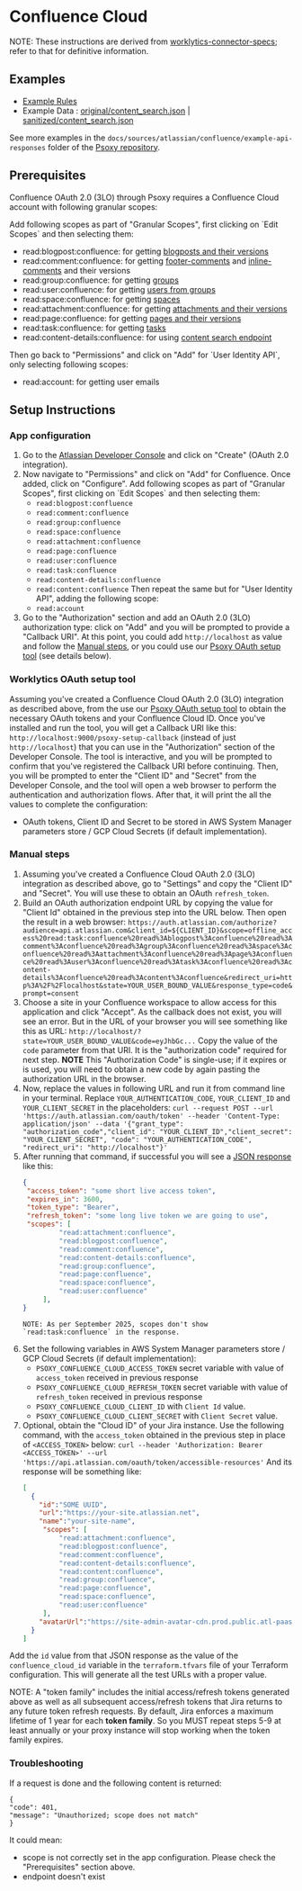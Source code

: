 # Confluence Cloud

NOTE: These instructions are derived from [worklytics-connector-specs](../../../infra/modules/worklytics-connector-specs/main.tf); refer to that for definitive information.

## Examples

- [Example Rules](confluence.yaml)
- Example Data : [original/content_search.json](example-api-responses/original/content_search.json) |
  [sanitized/content_search.json](example-api-responses/sanitized/content_search.json)

See more examples in the `docs/sources/atlassian/confluence/example-api-responses` folder
of the [Psoxy repository](https://github.com/Worklytics/psoxy).

## Prerequisites
Confluence OAuth 2.0 (3LO) through Psoxy requires a Confluence Cloud account with following granular scopes:

Add following scopes as part of \"Granular Scopes\", first clicking on \`Edit Scopes\` and then selecting them:
- read:blogpost:confluence: for getting [blogposts and their versions](https://developer.atlassian.com/cloud/confluence/rest/v2/api-group-version/#api-blogposts-id-versions-get)
- read:comment:confluence: for getting [footer-comments](https://developer.atlassian.com/cloud/confluence/rest/v2/api-group-version/#api-footer-comments-id-versions-get) and [inline-comments](https://developer.atlassian.com/cloud/confluence/rest/v2/api-group-version/#api-inline-comments-id-versions-get) and their versions
- read:group:confluence: for getting [groups](https://developer.atlassian.com/cloud/confluence/rest/v1/api-group-group/#api-wiki-rest-api-group-get)
- read:user:confluence: for getting [users from groups](https://developer.atlassian.com/cloud/confluence/rest/v1/api-group-group/#api-wiki-rest-api-group-groupid-membersbygroupid-get)
- read:space:confluence: for getting [spaces](https://developer.atlassian.com/cloud/confluence/rest/v2/api-group-space/#api-spaces-get)
- read:attachment:confluence: for getting [attachments and their versions](https://developer.atlassian.com/cloud/confluence/rest/v2/api-group-version/#api-attachments-id-versions-get)
- read:page:confluence: for getting [pages and their versions](https://developer.atlassian.com/cloud/confluence/rest/v2/api-group-version/#api-pages-id-versions-get)
- read:task:confluence: for getting [tasks](https://developer.atlassian.com/cloud/confluence/rest/v2/api-group-task/#api-tasks-get)
- read:content-details:confluence: for using [content search endpoint](https://developer.atlassian.com/cloud/confluence/rest/v1/api-group-search/#api-wiki-rest-api-search-get)

Then go back to \"Permissions\" and click on \"Add\" for \`User Identity API\`, only selecting following scopes:
- read:account: for getting user emails
## Setup Instructions

### App configuration
1. Go to the [Atlassian Developer Console](https://developer.atlassian.com/console/myapps/) and
   click on "Create" (OAuth 2.0 integration).
2. Now navigate to "Permissions" and click on "Add" for Confluence. Once added, click on "Configure".
   Add following scopes as part of \"Granular Scopes\", first clicking on \`Edit Scopes\` and then selecting them:
    - `read:blogpost:confluence`
    - `read:comment:confluence`
    - `read:group:confluence`
    - `read:space:confluence`
    - `read:attachment:confluence`
    - `read:page:confluence`
    - `read:user:confluence`
    - `read:task:confluence`
    - `read:content-details:confluence`
    - `read:content:confluence`
      Then repeat the same but for "User Identity API", adding the following scope:
    - `read:account`
3. Go to the "Authorization" section and add an OAuth 2.0 (3LO) authorization type: click on "Add"
   and you will be prompted to provide a "Callback URI". At this point, you could add
   `http://localhost` as value and follow the [Manual steps](#manual-steps), or you could
   use our [Psoxy OAuth setup tool](#worklytics-psoxy-oauth-setup-tool) (see details below).

### Worklytics OAuth setup tool
Assuming you've created a Confluence Cloud OAuth 2.0 (3LO) integration as described above, from the
use our [Psoxy OAuth setup tool](https://github.com/Worklytics/psoxy-oauth-setup-tool) to obtain
the necessary OAuth tokens and your Confluence Cloud ID.
Once you've installed and run the tool, you will get a Callback URI like this:
`http://localhost:9000/psoxy-setup-callback` (instead of just `http://localhost`) that you can
use in the "Authorization" section of the Developer Console. The tool is interactive, and you
will be prompted to confirm that you've registered the Callback URI before continuing.
Then, you will be prompted to enter the "Client ID" and "Secret" from the Developer Console, and
the tool will open a web browser to perform the authentication and authorization flows. After that,
it will print the all the values to complete the configuration:
- OAuth tokens, Client ID and Secret to be stored in AWS System Manager parameters store / GCP
  Cloud Secrets (if default implementation).

### Manual steps
1. Assuming you've created a Confluence Cloud OAuth 2.0 (3LO) integration as described above, go to
   "Settings" and copy the "Client ID" and "Secret". You will use these to obtain an OAuth
   `refresh_token`.
2. Build an OAuth authorization endpoint URL by copying the value for "Client Id" obtained in the
   previous step into the URL below. Then open the result in a web browser:
   `https://auth.atlassian.com/authorize?audience=api.atlassian.com&client_id=${CLIENT_ID}&scope=offline_access%20read:task:confluence%20read%3Ablogpost%3Aconfluence%20read%3Acomment%3Aconfluence%20read%3Agroup%3Aconfluence%20read%3Aspace%3Aconfluence%20read%3Aattachment%3Aconfluence%20read%3Apage%3Aconfluence%20read%3Auser%3Aconfluence%20read%3Atask%3Aconfluence%20read%3Acontent-details%3Aconfluence%20read%3Acontent%3Aconfluence&redirect_uri=http%3A%2F%2Flocalhost&state=YOUR_USER_BOUND_VALUE&response_type=code&prompt=consent`
3. Choose a site in your Confluence workspace to allow access for this application and click "Accept".
   As the callback does not exist, you will see an error. But in the URL of your browser you will
   see something like this as URL:
   `http://localhost/?state=YOUR_USER_BOUND_VALUE&code=eyJhbGc...`
   Copy the value of the `code` parameter from that URI. It is the "authorization code" required
   for next step.
   **NOTE** This "Authorization Code" is single-use; if it expires or is used, you will need to
   obtain a new code by  again pasting the authorization URL in the browser.
4. Now, replace the values in following URL and run it from command line in your terminal. Replace
   `YOUR_AUTHENTICATION_CODE`, `YOUR_CLIENT_ID` and `YOUR_CLIENT_SECRET` in the placeholders:
   `curl --request POST --url 'https://auth.atlassian.com/oauth/token' --header 'Content-Type: application/json' --data '{"grant_type": "authorization_code","client_id": "YOUR_CLIENT_ID","client_secret": "YOUR_CLIENT_SECRET", "code": "YOUR_AUTHENTICATION_CODE", "redirect_uri": "http://localhost"}'`
5. After running that command, if successful you will see a
   [JSON response](https://developer.atlassian.com/cloud/confluence/platform/oauth-2-3lo-apps/#2--exchange-authorization-code-for-access-token) like this:
   ```json
   {
    "access_token": "some short live access token",
    "expires_in": 3600,
    "token_type": "Bearer",
    "refresh_token": "some long live token we are going to use",
    "scopes": [
            "read:attachment:confluence",
            "read:blogpost:confluence",
            "read:comment:confluence",
            "read:content-details:confluence",
            "read:group:confluence",
            "read:page:confluence",
            "read:space:confluence",
            "read:user:confluence"
        ],
   }
   ```
       NOTE: As per September 2025, scopes don't show `read:task:confluence` in the response.
6. Set the following variables in AWS System Manager parameters store / GCP Cloud Secrets (if default implementation):
    - `PSOXY_CONFLUENCE_CLOUD_ACCESS_TOKEN` secret variable with value of `access_token` received in previous response
    - `PSOXY_CONFLUENCE_CLOUD_REFRESH_TOKEN` secret variable with value of `refresh_token` received in previous response
    - `PSOXY_CONFLUENCE_CLOUD_CLIENT_ID` with `Client Id` value.
    - `PSOXY_CONFLUENCE_CLOUD_CLIENT_SECRET` with `Client Secret` value.
7. Optional, obtain the "Cloud ID" of your Jira instance. Use the following command, with the
   `access_token` obtained in the previous step in place of `<ACCESS_TOKEN>` below:
   `curl --header 'Authorization: Bearer <ACCESS_TOKEN>' --url 'https://api.atlassian.com/oauth/token/accessible-resources'`
   And its response will be something like:
   ```json
   [
     {
       "id":"SOME UUID",
       "url":"https://your-site.atlassian.net",
       "name":"your-site-name",
        "scopes": [
            "read:attachment:confluence",
            "read:blogpost:confluence",
            "read:comment:confluence",
            "read:content-details:confluence",
            "read:content:confluence",
            "read:group:confluence",
            "read:page:confluence",
            "read:space:confluence",
            "read:user:confluence"
        ],
       "avatarUrl":"https://site-admin-avatar-cdn.prod.public.atl-paas.net/avatars/240/rocket.png"
     }
   ]
   ```
Add the `id` value from that JSON response as the value of the `confluence_cloud_id` variable in the
`terraform.tfvars` file of your Terraform configuration. This will generate all the test URLs with
a proper value.

NOTE: A "token family" includes the initial access/refresh tokens generated above as well as all subsequent access/refresh tokens that Jira returns to any future token refresh requests. By default, Jira enforces a maximum lifetime of 1 year for each **token family**. So you MUST repeat steps 5-9 at least annually or your proxy instance will stop working when the token family expires.

### Troubleshooting

If a request is done and the following content is returned:
```
{
"code": 401,
"message": "Unauthorized; scope does not match"
}
```

It could mean:
- scope is not correctly set in the app configuration. Please check the "Prerequisites" section above.
- endpoint doesn't exist
